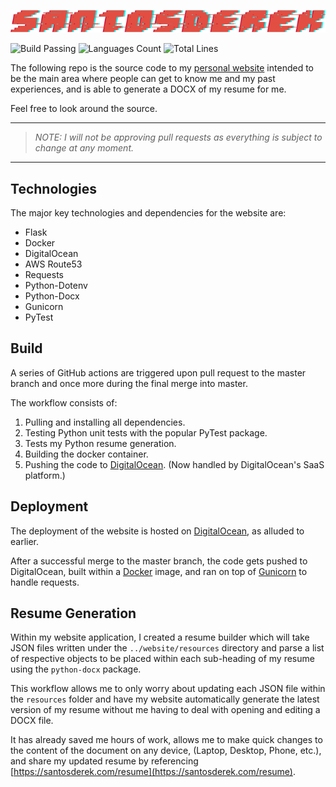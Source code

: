 [![santosderek banner](website/static/images/santosderek.png)](https://santosderek.com)


![Build Passing](https://img.shields.io/github/workflow/status/santosderek/website/tests?style=for-the-badge) ![Languages Count](https://img.shields.io/github/languages/count/santosderek/website?style=for-the-badge)
![Total Lines](https://img.shields.io/tokei/lines/github/santosderek/website?style=for-the-badge)

The following repo is the source code to my [personal website](https://santosderek.com) intended to be the main area where people can get to know me and my past experiences, and is able to generate a DOCX of my resume for me.

Feel free to look around the source. 

--- 

> *NOTE: I will not be approving pull requests as everything is subject to change at any moment.*

--- 

## Technologies

The major key technologies and dependencies for the website are:

- Flask
- Docker
- DigitalOcean
- AWS Route53
- Requests
- Python-Dotenv
- Python-Docx
- Gunicorn
- PyTest

## Build

A series of GitHub actions are triggered upon pull request to the master branch and once more during the final merge into master.

The workflow consists of: 

1. Pulling and installing all dependencies.
2. Testing Python unit tests with the popular PyTest package.
3. Tests my Python resume generation.
4. Building the docker container.
5. Pushing the code to [DigitalOcean](https://www.digitalocean.com/). (Now handled by DigitalOcean's SaaS platform.)

## Deployment

The deployment of the website is hosted on [DigitalOcean](https://www.digitalocean.com/), as alluded to earlier.

After a successful merge to the master branch, the code gets pushed to DigitalOcean, built within a [Docker](https://www.docker.com/) image, and ran on top of [Gunicorn](https://gunicorn.org/) to handle requests.

## Resume Generation

Within my website application, I created a resume builder which will take JSON files written under the `../website/resources` directory and parse a list of respective objects to be placed within each sub-heading of my resume using the `python-docx` package.

This workflow allows me to only worry about updating each JSON file within the `resources` folder and have my website automatically generate the latest version of my resume without me having to deal with opening and editing a DOCX file.

It has already saved me hours of work, allows me to make quick changes to the content of the document on any device, (Laptop, Desktop, Phone, etc.), and share my updated resume by referencing [https://santosderek.com/resume](https://santosderek.com/resume).
